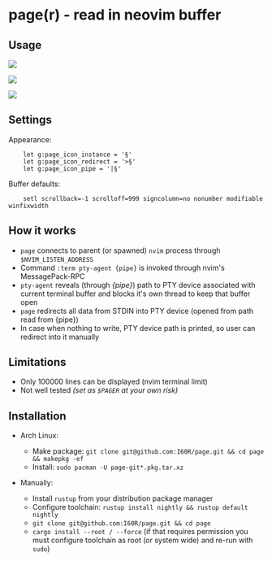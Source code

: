 # page(r) - read in neovim buffer


## Usage

![](https://i.imgur.com/fVZqvsk.gif)

![](https://i.imgur.com/sMF9sDP.gif)

![](https://i.imgur.com/r38no3B.gif)



## Settings

Appearance:
```viml
    let g:page_icon_instance = '§'
    let g:page_icon_redirect = '>§'
    let g:page_icon_pipe = '|§'
```

Buffer defaults:
```viml
    setl scrollback=-1 scrolloff=999 signcolumn=no nonumber modifiable winfixwidth
```


## How it works

* `page` connects to parent (or spawned) `nvim` process through `$NVIM_LISTEN_ADDRESS`
* Command `:term pty-agent {pipe}` is invoked through nvim's MessagePack-RPC
* `pty-agent` reveals (through *{pipe}*) path to PTY device associated with current terminal buffer and blocks it's own thread to keep that buffer open
* `page` redirects all data from STDIN into PTY device (opened from path read from {pipe})
* In case when nothing to write, PTY device path is printed, so user can redirect into it manually


## Limitations

* Only 100000 lines can be displayed (nvim terminal limit)
* Not well tested *(set as `$PAGER` at your own risk)*


## Installation

* Arch Linux:
  * Make package: `git clone git@github.com:I60R/page.git && cd page && makepkg -ef`
  * Install: `sudo pacman -U page-git*.pkg.tar.xz`

* Manually:
  * Install `rustup` from your distribution package manager
  * Configure toolchain: `rustup install nightly && rustup default nightly`
  * `git clone git@github.com:I60R/page.git && cd page`
  * `cargo install --root / --force` (if that requires permission you must configure toolchain as root (or system wide) and re-run with `sudo`)
